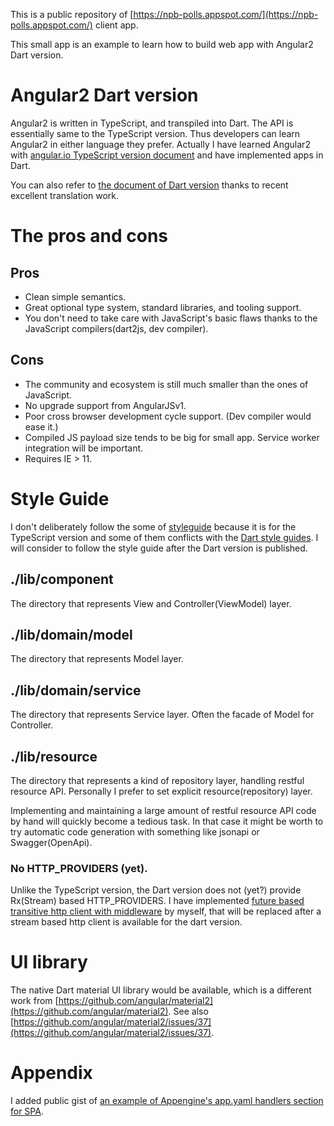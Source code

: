 This is a public repository of [https://npb-polls.appspot.com/](https://npb-polls.appspot.com/) client app.

This small app is an example to learn how to build web app with Angular2 Dart version.

# Angular2 Dart version

Angular2 is written in TypeScript, and transpiled into Dart. The API is essentially same to the TypeScript version. Thus developers can learn Angular2 in either language they prefer. Actually I have learned Angular2 with [angular.io TypeScript version document](https://angular.io/docs/ts/latest/quickstart.html) and have implemented apps in Dart.

You can also refer to [the document of Dart version](https://angular.io/docs/dart/latest/quickstart.html) thanks to recent excellent translation work.

# The pros and cons

## Pros

* Clean simple semantics.
* Great optional type system, standard libraries, and tooling support.
* You don't need to take care with JavaScript's basic flaws thanks to the JavaScript compilers(dart2js, dev compiler).

## Cons

* The community and ecosystem is still much smaller than the ones of JavaScript.
* No upgrade support from AngularJSv1.
* Poor cross browser development cycle support. (Dev compiler would ease it.)
* Compiled JS payload size tends to be big for small app. Service worker integration will be important.
* Requires IE > 11.


# Style Guide

I don't deliberately follow the some of [styleguide](https://angular.io/styleguide) because it is for the TypeScript version and some of them conflicts with the [Dart style guides](https://www.dartlang.org/effective-dart/style/).
I will consider to follow the style guide after the Dart version is published.

## ./lib/component

The directory that represents View and Controller(ViewModel) layer.

## ./lib/domain/model

The directory that represents Model layer.

## ./lib/domain/service

The directory that represents Service layer. Often the facade of Model for Controller.

## ./lib/resource

The directory that represents a kind of repository layer, handling restful resource API.
Personally I prefer to set explicit resource(repository) layer.

Implementing and maintaining a large amount of restful resource API code by hand will quickly become a tedious task.
In that case it might be worth to try automatic code generation with something like jsonapi or Swagger(OpenApi).

### No HTTP_PROVIDERS (yet).

Unlike the TypeScript version, the Dart version does not (yet?) provide Rx(Stream) based HTTP_PROVIDERS.
I have implemented [future based transitive http client with middleware](https://github.com/ntaoo/http_lift) by myself, that will be replaced after a stream based http client is available for the dart version.

# UI library

The native Dart material UI library would be available, which is a different work from [https://github.com/angular/material2](https://github.com/angular/material2). See also [https://github.com/angular/material2/issues/37](https://github.com/angular/material2/issues/37).

# Appendix

I added public gist of [an example of Appengine's app.yaml handlers section for SPA](https://gist.github.com/ntaoo/5314f017cf30130cf2c3ed857f9ab02c).